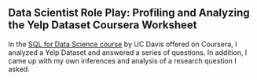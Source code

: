 ## Data Scientist Role Play: Profiling and Analyzing the Yelp Dataset Coursera Worksheet

In the [SQL for Data Science course](https://www.coursera.org/learn/sql-for-data-science) by UC Davis offered on Coursera, I analyzed a Yelp Dataset and answered a series of questions. In addition, I came up with my own inferences and analysis of a research question I asked. 
